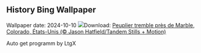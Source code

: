 ## History Bing Wallpaper
Wallpaper date: 2024-10-10
![](https://www.bing.com/th?id=OHR.AspensColorado_FR-CA2915675941_UHD.jpg&w=1000)Download: [Peuplier tremble près de Marble, Colorado, États-Unis (© Jason Hatfield/Tandem Stills + Motion)](https://www.bing.com/th?id=OHR.AspensColorado_FR-CA2915675941_UHD.jpg)

Auto get programm by LtgX
